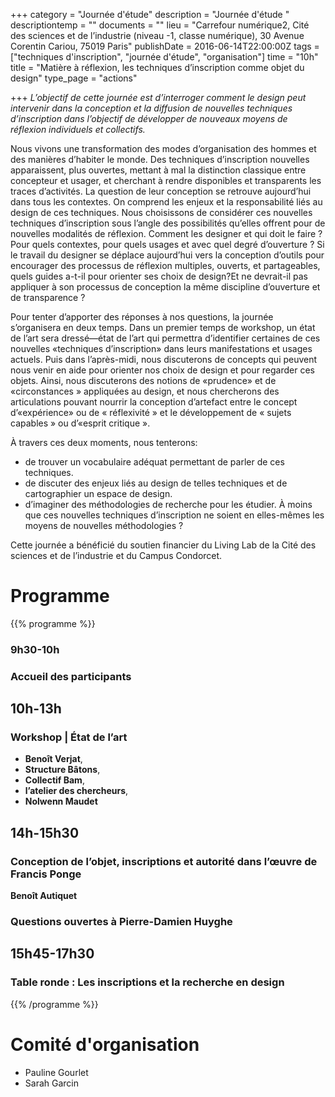 +++
category = "Journée d'étude"
description = "Journée d'étude "
descriptiontemp = ""
documents = ""
lieu = "Carrefour numérique2, Cité des sciences et de l’industrie (niveau -1, classe numérique), 30 Avenue Corentin Cariou, 75019 Paris"
publishDate = 2016-06-14T22:00:00Z
tags = ["techniques d'inscription", "journée d'étude", "organisation"]
time = "10h"
title = "Matière à réflexion, les techniques d’inscription comme objet du design"
type_page = "actions"

+++
_L’objectif de cette journée est d’interroger comment le design peut intervenir dans la conception et la diffusion de nouvelles techniques d’inscription dans l’objectif de développer de nouveaux moyens de réflexion individuels et collectifs._

Nous vivons une transformation des modes d’organisation des hommes et des manières d’habiter le monde. Des techniques d’inscription nouvelles apparaissent, plus ouvertes, mettant à mal la distinction classique entre concepteur et usager, et cherchant à rendre disponibles et transparents les traces d’activités. La question de leur conception se retrouve aujourd’hui dans tous les contextes. On comprend les enjeux et la responsabilité liés au design de ces techniques. Nous choisissons de considérer ces nouvelles techniques d’inscription sous l’angle des possibilités qu’elles offrent pour de nouvelles modalités de réflexion. Comment les designer et qui doit le faire ? Pour quels contextes, pour quels usages et avec quel degré d’ouverture ? Si le travail du designer se déplace aujourd’hui vers la conception d’outils pour encourager des processus de réflexion multiples, ouverts, et partageables, quels guides a-t-il pour orienter ses choix de design?Et ne devrait-il pas appliquer à son processus de conception la même discipline d’ouverture et de transparence ?

Pour tenter d’apporter des réponses à nos questions, la journée s’organisera en deux temps. Dans un premier temps de workshop, un état de l’art sera dressé—état de l’art qui permettra d’identifier certaines de ces nouvelles «techniques d’inscription» dans leurs manifestations et usages actuels. Puis dans l’après-midi, nous discuterons de concepts qui peuvent nous venir en aide pour orienter nos choix de design et pour regarder ces objets. Ainsi, nous discuterons des notions de «prudence» et de «circonstances » appliquées au design, et nous chercherons des articulations pouvant nourrir la conception d’artefact entre le concept d’«expérience» ou de « réflexivité » et le développement de « sujets capables » ou d’«esprit critique ».

À travers ces deux moments, nous tenterons:

* de trouver un vocabulaire adéquat permettant de parler de ces techniques.
* de discuter des enjeux liés au design de telles techniques et de cartographier un espace de design.
* d’imaginer des méthodologies de recherche pour les étudier. À moins que ces nouvelles techniques d’inscription ne soient en elles-mêmes les moyens de nouvelles méthodologies ?

Cette journée a bénéficié du soutien financier du Living Lab de la Cité des sciences et de l’industrie et du Campus Condorcet.

<!-- Garder les niveaux de titres comme dans cet exemple -->

# Programme

{{% programme %}}

### 9h30-10h

### Accueil des participants

## 10h-13h

### Workshop | État de l’art

* **Benoît Verjat**,
* **Structure Bâtons**,
* **Collectif Bam**,
* **l’atelier des chercheurs**,
* **Nolwenn Maudet**

## 14h-15h30

### Conception de l’objet, inscriptions et autorité dans l’œuvre de Francis Ponge

**Benoît Autiquet**

### Questions ouvertes à Pierre-Damien Huyghe

## 15h45-17h30

### Table ronde : Les inscriptions et la recherche en design

{{% /programme %}}

# Comité d'organisation

* Pauline Gourlet
* Sarah Garcin 